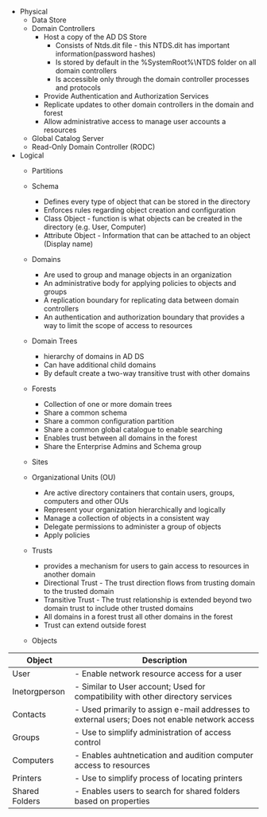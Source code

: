
- Physical
	- Data Store
	- Domain Controllers
		- Host a copy of the AD DS Store
			- Consists of Ntds.dit file - this NTDS.dit has important information(password hashes)
			- Is stored by default in the %SystemRoot%\NTDS folder on all domain controllers
			- Is accessible only through  the domain controller processes and protocols
		- Provide Authentication and Authorization Services
		- Replicate updates to other domain controllers in the domain and forest
		- Allow administrative access to manage user accounts a resources
	- Global Catalog Server
	- Read-Only Domain Controller (RODC)
- Logical
	- Partitions
	- Schema
		- Defines every type of object that can be stored  in the directory
		- Enforces rules regarding object creation and configuration
		- Class Object - function is what objects can be created in the directory (e.g. User, Computer)
		- Attribute Object - Information that can be attached to an object (Display name)
	- Domains
		- Are used to group and manage objects in an organization
		- An administrative body for applying policies to objects and groups
		- A replication boundary  for replicating data between domain controllers
		- An authentication and authorization boundary that provides a way to limit the scope of access to resources

	- Domain Trees
		-  hierarchy of domains in AD DS
		-  Can have additional child domains
		- By default create a two-way transitive trust with other domains
	- Forests
		- Collection of one or more domain trees
		- Share a common schema
		- Share a common configuration partition
		- Share a common global catalogue to enable searching
		- Enables trust between all domains in the forest
		- Share the Enterprise Admins and Schema group
	- Sites
	- Organizational Units (OU)
		- Are active directory containers that contain users, groups, computers and other OUs
		- Represent your organization hierarchically and logically
		- Manage a collection of objects in a consistent way
		- Delegate permissions to administer a group of objects
		- Apply policies
	- Trusts
		- provides a mechanism  for users to gain  access to resources in another domain
		- Directional Trust - The trust direction flows from trusting domain to the trusted domain
		- Transitive Trust - The trust relationship is extended beyond two domain trust to include other trusted domains
		- All domains in a forest trust all other domains in the forest
		- Trust can extend outside forest
	- Objects

| Object         | Description                                                                                   |
| -------------- | --------------------------------------------------------------------------------------------- |
| User           | - Enable network resource access for a user                                                   |
| Inetorgperson  | - Similar to User account; Used for compatibility with other directory services               |
| Contacts       | - Used primarily to assign e-mail addresses to external users; Does not enable network access |
| Groups         | - Use to simplify administration of access control                                            |
| Computers      | - Enables auhtnetication and audition computer access to resources                            |
| Printers       | - Use to simplify process of locating printers                                                |
| Shared Folders | - Enables users to search  for shared folders based on properties                             |

